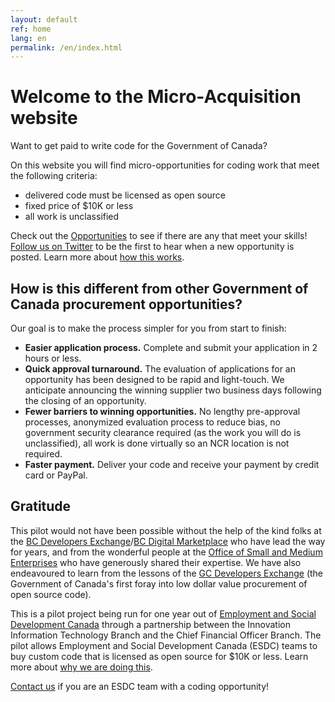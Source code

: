 ```yaml
---
layout: default
ref: home
lang: en
permalink: /en/index.html
---
```


# Welcome to the Micro-Acquisition website

<!-- <div class="row wb-eqht mrgn-tp-lg">
  <div class="col-md-6">
    <div class="well">
      <p>Are you a <strong>developer / programmer</strong> and you would like to earn some money working on short government contracts?</p>
      <p>Check out the <a href="{{ site.baseurl }}{% link _pages/en/opportunities.md %}" title="Opportunities">Opportunities</a> to see if there are any open opportunities that meet your skills. <a href="https://twitter.com/MicroBuysGC" title="Follow us on Twitter">Follow us on Twitter</a> to be the first to hear about new opportunities!</p>
      <p>More information about how Micro-Acquisition works can be found in the <a href="{{ site.baseurl }}{% link _pages/en/supplier-guide.md %}" title="Supplier User Guide">Supplier User Guide</a></p>
    </div>
  </div>
  <div class="col-md-6">
    <div class="well">
      <p>Are you an <strong>Employment and Social Development Canada employee</strong> who has work packages that could be done by external developers?</p>
      <p>Send us an <a href="mailto:microacquisition@hrsdc-rhdcc.gc.ca">email</a> and we can help you get the process started.</p>
      <p>More information about what you'll need to do can be found in the <a href="{{ site.baseurl }}{% link _pages/en/client-guide.md %}" title="Client User Guide">Client User Guide</a></p>
    </div>
  </div>
</div> -->

<p> Want to get paid to write code for the Government of Canada?</p>

<p>On this website you will find micro-opportunities for coding work that meet the following criteria:</p>
<ul>
<li>delivered code must be licensed as open source</li>
<li>fixed price of $10K or less</li>
<li>all work is unclassified</li>
</ul>

<div class="panel panel-default">
  <div class="panel-body">
<p>Check out the <a href="{{ site.baseurl }}{% link _pages/en/opportunities.md %}" title="Opportunities">Opportunities</a> to see if there are any that meet your skills! <a href="https://twitter.com/MicroBuysGC" title="Follow us on Twitter">Follow us on Twitter</a> to be the first to hear when a new opportunity is posted. Learn more about <a href="{{ site.baseurl }}{% link _pages/en/how-this-works.md %}" title="How This Works">how this works</a>.</p>
</div>
</div>

<h2>How is this different from other Government of Canada procurement  opportunities?</h2>
<p>Our goal is to make the process simpler for you from start to finish:</p>
<ul>
<li><strong>Easier application process.</strong> Complete and submit your application in 2 hours or less.</li>
<li><strong>Quick approval turnaround.</strong> The evaluation of applications for an opportunity has been designed to be rapid and light-touch. We anticipate announcing the winning supplier two business days following the closing of an opportunity.</li>
<li><strong>Fewer barriers to winning opportunities.</strong> No lengthy pre-approval processes, anonymized evaluation process to reduce bias, no government security clearance required (as the work you will do is unclassified), all work is done virtually so an NCR location is not required.</li>
<li><strong>Faster payment.</strong> Deliver your code and receive your payment by credit card or PayPal.</li>
</ul>

<!-- ## What is Micro-Acquisition

This is a pilot project being run for one year out of Employment and Social Development Canada through a partnership between the Innovation Information Technology Branch and the Chief Financial Officer Branch.

On this web site you will find opportunities to be paid for coding work which meets the following criteria:

- delivered code must be licensed as open source
- contract value of $10K or less
- all work is unclassified

## How is this different from other government of Canada procurement processes

- **The application process is easy.** Our goal is that you will be able to apply in 2 hours or less.
- **You will be paid quickly.** We are using credit cards/PayPal for payment to ensure you do not have to wait long once you have delivered your code.
- **Fewer barriers in your way.** All the work is unclassified which means it can be done from your home on your computer and you do not need to have completed a government security screening. -->

## Gratitude

This pilot would not have been possible without the help of the kind folks at the [BC Developers Exchange](https://bcdevexchange.org/)/[BC Digital Marketplace](https://digital.gov.bc.ca/marketplace) who have lead the way for years, and from the wonderful people at the [Office of Small and Medium Enterprises](https://www.tpsgc-pwgsc.gc.ca/app-acq/pme-sme/index-eng.html) who have generously shared their expertise.
We have also endeavoured to learn from the lessons of the [GC Developers Exchange](https://github.com/canada-ca/devex) (the Government of Canada's first foray into low dollar value procurement of open source code).

<div class="well well-lg">
<p>This is a pilot project being run for one year out of <a href="https://www.canada.ca/en/employment-social-development.html" target="_blank">Employment and Social Development Canada</a> through a partnership between the Innovation Information Technology Branch and the Chief Financial Officer Branch. The pilot allows Employment and Social Development Canada (ESDC) teams to buy custom code that is licensed as open source for $10K or less. Learn more about <a href="https://sara-sabr.github.io/ITStrategy/micro-acquisition-pilot.html" title="IT Strategy website" target="_blank">why we are doing this</a>.</p>
<p><a href="mailto:microacquisition@hrsdc-rhdcc.gc.ca">Contact us</a> if you are an ESDC team with a coding opportunity!</p>
</div>

<!-- ## Feedback
We want to hear from you!
If you are having trouble using this website, if you have questions, if you are finding any of our processes confusing.
Let us know!
Open an issue on the [Micro-Acquisition repo](https://github.com/canada-ca/micro-acquisition) or send us an [email](mailto:microacquisition@hrsdc-rhdcc.gc.ca). -->
